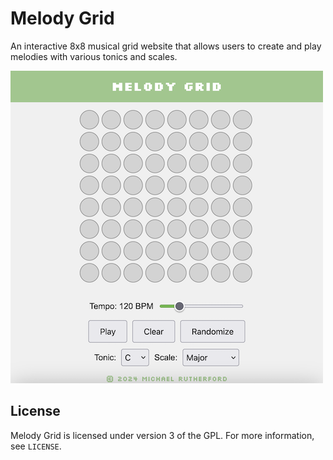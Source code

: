 # Melody Grid
An interactive 8x8 musical grid website that allows users to create and play melodies with various tonics and scales.

![screenshot](https://github.com/michaelrutherford/melody-grid/blob/main/screenshot.png)


## License
Melody Grid is licensed under version 3 of the GPL. For more information, see `LICENSE`.
